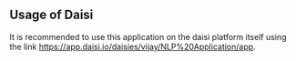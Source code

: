 ## Usage of Daisi

It is recommended to use this application on the daisi platform itself using the link https://app.daisi.io/daisies/vijay/NLP%20Application/app.